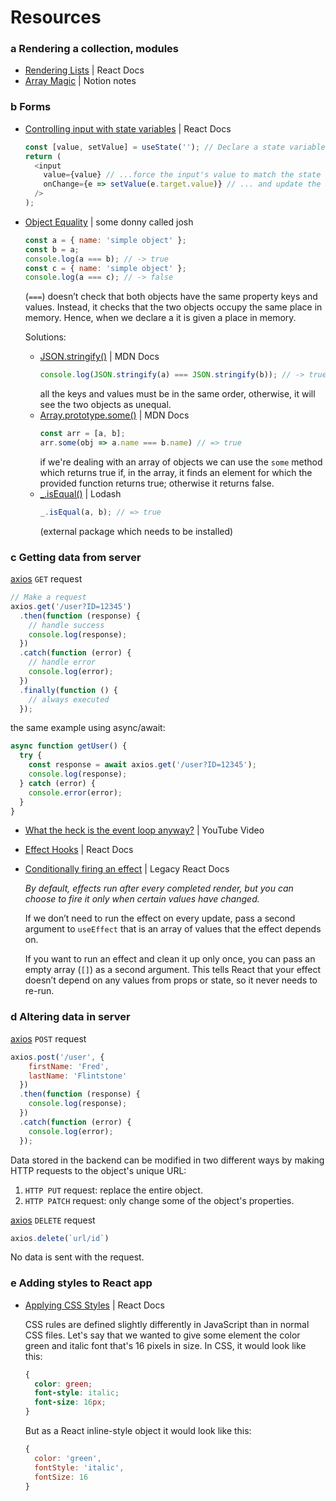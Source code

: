 # Resources

### a Rendering a collection, modules
- [Rendering Lists](https://react.dev/learn/rendering-lists) | React Docs
- [Array Magic](https://phase-food-425.notion.site/Array-Magic-5916ebc2e4014eccb30b6ea69ccfe4c7) | Notion notes

### b Forms
- [Controlling input with state variables](https://react.dev/reference/react-dom/components/input#controlling-an-input-with-a-state-variable) | React Docs

  ```js
  const [value, setValue] = useState(''); // Declare a state variable...
  return (
    <input
      value={value} // ...force the input's value to match the state variable...
      onChange={e => setValue(e.target.value)} // ... and update the state variable on any edits!
    />
  );
  ```
- [Object Equality](https://www.joshbritz.co/posts/why-its-so-hard-to-check-object-equality/) | some donny called josh
  ```js
  const a = { name: 'simple object' };
  const b = a;
  console.log(a === b); // -> true
  const c = { name: 'simple object' };
  console.log(a === c); // -> false
  ```
   (`===`) doesn’t check that both objects have the same property keys and values. Instead, it checks that the two objects occupy the same place in memory. Hence, when we declare a it is given a place in memory.
  
  Solutions:
  - [JSON.stringify()](https://developer.mozilla.org/en-US/docs/Web/JavaScript/Reference/Global_Objects/JSON/stringify) | MDN Docs
    ```js
    console.log(JSON.stringify(a) === JSON.stringify(b)); // -> true
    ```
    all the keys and values must be in the same order, otherwise, it will see the two objects as unequal.
  - [Array.prototype.some()](https://developer.mozilla.org/en-US/docs/Web/JavaScript/Reference/Global_Objects/Array/some) | MDN Docs
    ```js
    const arr = [a, b];
    arr.some(obj => a.name === b.name) // => true 
    ```
    if we're dealing with an array of objects we can use the `some` method which returns true if, in the array, it finds an element for which the provided function returns true; otherwise it returns false.
  - [_.isEqual()](https://lodash.com/docs/4.17.15#isEqual) | Lodash
    ```js
    _.isEqual(a, b); // => true
    ```
    (external package which needs to be installed)

### c Getting data from server
[axios](https://axios-http.com/docs/example) `GET` request
```js
// Make a request
axios.get('/user?ID=12345')
  .then(function (response) {
    // handle success
    console.log(response);
  })
  .catch(function (error) {
    // handle error
    console.log(error);
  })
  .finally(function () {
    // always executed
  });
```
the same example using async/await:
```js
async function getUser() {
  try {
    const response = await axios.get('/user?ID=12345');
    console.log(response);
  } catch (error) {
    console.error(error);
  }
}
```

- [What the heck is the event loop anyway?](https://www.youtube.com/watch?v=8aGhZQkoFbQ) | YouTube Video
- [Effect Hooks](https://react.dev/reference/react#effect-hooks) | React Docs
- [Conditionally firing an effect](https://legacy.reactjs.org/docs/hooks-reference.html#conditionally-firing-an-effect) | Legacy React Docs

  _By default, effects run after every completed render, but you can choose to fire it only when certain values have changed._

  If we don’t need to run the effect on every update, pass a second argument to `useEffect` that is an array of values that the effect depends on.
  
  If you want to run an effect and clean it up only once, you can pass an empty array (`[]`) as a second argument. This tells React that your effect doesn’t depend on any values from props or state, so it never needs to re-run.

### d Altering data in server
[axios](https://axios-http.com/docs/post_example) `POST` request
```js
axios.post('/user', {
    firstName: 'Fred',
    lastName: 'Flintstone'
  })
  .then(function (response) {
    console.log(response);
  })
  .catch(function (error) {
    console.log(error);
  });
```

Data stored in the backend can be modified in two different ways by making HTTP requests to the object's unique URL:
1. `HTTP PUT` request: replace the entire object.
2. `HTTP PATCH` request: only change some of the object's properties.

[axios](https://axios-http.com/docs/api_intro) `DELETE` request
```js
axios.delete(`url/id`)
```
No data is sent with the request.
### e Adding styles to React app
- [Applying CSS Styles](https://react.dev/reference/react-dom/components/common#applying-css-styles) | React Docs

  CSS rules are defined slightly differently in JavaScript than in normal CSS files. Let's say that we wanted to give some element the color green and italic font that's 16 pixels in size. In CSS, it would look like this:
  ```css
  {
    color: green;
    font-style: italic;
    font-size: 16px;
  }
  ```
  But as a React inline-style object it would look like this:
  ```js
  {
    color: 'green',
    fontStyle: 'italic',
    fontSize: 16
  }
  ```
